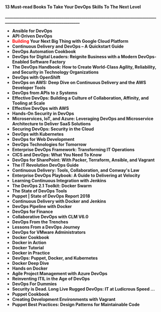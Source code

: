 
</br>
<p><strong>13 Must-read Books To Take Your DevOps Skills To The Next Level</strong></p>
<p><strong>________________________________________________________________________________________________________________</strong></p>

<ul>
                                <li><b><a target="_blank" href="https://github.com/manjunath5496/DevOps-Books/blob/master/devops(1).pdf" style="text-decoration:none;">Ansible for DevOps </a></b></li>
                                <li><b><a target="_blank" href="https://github.com/manjunath5496/DevOps-Books/blob/master/devops(3).pdf" style="text-decoration:none;">API-Driven DevOps</a></b></li>
                                <li><b><a target="_blank" href="https://github.com/manjunath5496/DevOps-Books/blob/master/devops(4).pdf" style="text-decoration:none;"><span style ="color:red">Building</span> Your Next Big Thing with Google Cloud Platform</a></b></li>
                               
<li><b><a target="_blank" href="https://github.com/manjunath5496/DevOps-Books/blob/master/devops(5).pdf" style="text-decoration:none;">Continuous Delivery and DevOps – A Quickstart Guide</a></b></li>
                                <li><b><a target="_blank" href="https://github.com/manjunath5496/DevOps-Books/blob/master/devops(6).pdf" style="text-decoration:none;">DevOps Automation Cookbook </a></b></li>
                                
 <li><b><a target="_blank" href="https://github.com/manjunath5496/DevOps-Books/blob/master/devops(8).pdf" style="text-decoration:none;">DevOps for Digital Leaders: Reignite Business with a Modern DevOps-Enabled Software Factory</a></b></li>
                          
<li><b><a target="_blank" href="https://github.com/manjunath5496/DevOps-Books/blob/master/devops(10).pdf" style="text-decoration:none;">The DevOps Handbook: How to Create World-Class Agility, Reliability, and Security in Technology Organizations</a></b></li>
                                <li><b><a target="_blank" href="https://github.com/manjunath5496/DevOps-Books/blob/master/devops(11).pdf" style="text-decoration:none;">DevOps with OpenShift</a></b></li>
                                <li><b><a target="_blank" href="https://github.com/manjunath5496/DevOps-Books/blob/master/devops(12).pdf" style="text-decoration:none;">DevOps on AWS: Deep Dive on Continuous Delivery and the AWS Developer Tools</a></b></li>
                               
<li><b><a target="_blank" href="https://github.com/manjunath5496/DevOps-Books/blob/master/devops(13).pdf" style="text-decoration:none;">DevOps from APIs to z Systems</a></b></li>
                                <li><b><a target="_blank" href="https://github.com/manjunath5496/DevOps-Books/blob/master/devops(14).pdf" style="text-decoration:none;">Effective DevOps: Building a Culture of Collaboration, Affinity, and Tooling at Scale</a></b></li>
                                <li><b><a target="_blank" href="https://github.com/manjunath5496/DevOps-Books/blob/master/devops(15).pdf" style="text-decoration:none;">Effective DevOps with AWS</a></b></li>
 <li><b><a target="_blank" href="https://github.com/manjunath5496/DevOps-Books/blob/master/devops(16).pdf" style="text-decoration:none;">Hands-On Security in DevOps</a></b></li>  
 
<li><b><a target="_blank" href="https://github.com/manjunath5496/DevOps-Books/blob/master/devops(17).pdf" style="text-decoration:none;">Microservices, IoT, and Azure: Leveraging DevOps and Microservice Architecture to Deliver SaaS Solutions</a></b></li>
                                <li><b><a target="_blank" href="https://github.com/manjunath5496/DevOps-Books/blob/master/devops(18).pdf" style="text-decoration:none;">Securing DevOps: Security in the Cloud</a></b></li>
                                <li><b><a target="_blank" href="https://github.com/manjunath5496/DevOps-Books/blob/master/devops(19).pdf" style="text-decoration:none;">DevOps with Kubernetes</a></b></li>
                               
<li><b><a target="_blank" href="https://github.com/manjunath5496/DevOps-Books/blob/master/devops(20).pdf" style="text-decoration:none;">DevOps for Web Development</a></b></li>
                          
<li><b><a target="_blank" href="https://github.com/manjunath5496/DevOps-Books/blob/master/devops(21).pdf" style="text-decoration:none;">DevOps Technologies for Tomorrow</a></b></li>
                                <li><b><a target="_blank" href="https://github.com/manjunath5496/DevOps-Books/blob/master/devops(22).pdf" style="text-decoration:none;">Enterprise DevOps Framework: Transforming IT Operations</a></b></li>
                                <li><b><a target="_blank" href="https://github.com/manjunath5496/DevOps-Books/blob/master/devops(24).pdf" style="text-decoration:none;">CICS and DevOps: What You Need To Know</a></b></li>
                               
<li><b><a target="_blank" href="https://github.com/manjunath5496/DevOps-Books/blob/master/devops(25).pdf" style="text-decoration:none;">DevOps for SharePoint: With Packer, Terraform, Ansible, and Vagrant</a></b></li>
                               
 <li><b><a target="_blank" href="https://github.com/manjunath5496/DevOps-Books/blob/master/devops(26).pdf" style="text-decoration:none;">The IT Revolution DevOps Guide </a></b></li>
                                <li><b><a target="_blank" href="https://github.com/manjunath5496/DevOps-Books/blob/master/devops(27).pdf" style="text-decoration:none;">Continuous Delivery: Tools, Collaboration, and Conway's Law</a></b></li>
                                <li><b><a target="_blank" href="https://github.com/manjunath5496/DevOps-Books/blob/master/devops(28).pdf" style="text-decoration:none;">Enterprise DevOps Playbook: A Guide to Delivering at Velocity</a></b></li>
                               
<li><b><a target="_blank" href="https://github.com/manjunath5496/DevOps-Books/blob/master/devops(31).pdf" style="text-decoration:none;">
  Learning Continuous Integration with Jenkins</a></b></li>
                                <li><b><a target="_blank" href="https://github.com/manjunath5496/DevOps-Books/blob/master/devops(32).pdf" style="text-decoration:none;">The DevOps 2.1 Toolkit: Docker Swarm </a></b></li>
                                
 <li><b><a target="_blank" href="https://github.com/manjunath5496/DevOps-Books/blob/master/devops(34).pdf" style="text-decoration:none;">The State of DevOps Tools</a></b></li>
                          
<li><b><a target="_blank" href="https://github.com/manjunath5496/DevOps-Books/blob/master/devops(35).pdf" style="text-decoration:none;">Puppet | State of DevOps Report 2018</a></b></li>
                                <li><b><a target="_blank" href="https://github.com/manjunath5496/DevOps-Books/blob/master/devops(36).pdf" style="text-decoration:none;">Continuous Delivery with Docker and Jenkins</a></b></li>
                                <li><b><a target="_blank" href="https://github.com/manjunath5496/DevOps-Books/blob/master/devops(39).pdf" style="text-decoration:none;">DevOps Pipeline with Docker</a></b></li>
                               
<li><b><a target="_blank" href="https://github.com/manjunath5496/DevOps-Books/blob/master/devops(40).pdf" style="text-decoration:none;">DevOps for Finance</a></b></li>
                                <li><b><a target="_blank" href="https://github.com/manjunath5496/DevOps-Books/blob/master/devops(41).pdf" style="text-decoration:none;">Collaborative DevOps with CLM V6.0</a></b></li>
                                <li><b><a target="_blank" href="https://github.com/manjunath5496/DevOps-Books/blob/master/devops(42).pdf" style="text-decoration:none;">DevOps From the Trenches</a></b></li>
 <li><b><a target="_blank" href="https://github.com/manjunath5496/DevOps-Books/blob/master/devops(43).pdf" style="text-decoration:none;">Lessons From a DevOps Journey</a></b></li>  
 
<li><b><a target="_blank" href="https://github.com/manjunath5496/DevOps-Books/blob/master/devops(44).pdf" style="text-decoration:none;">DevOps for VMware Administrators</a></b></li>
                                <li><b><a target="_blank" href="https://github.com/manjunath5496/DevOps-Books/blob/master/devops(46).pdf" style="text-decoration:none;">Docker Cookbook</a></b></li>
                                <li><b><a target="_blank" href="https://github.com/manjunath5496/DevOps-Books/blob/master/devops(47).pdf" style="text-decoration:none;">Docker in Action</a></b></li>
                               
<li><b><a target="_blank" href="https://github.com/manjunath5496/DevOps-Books/blob/master/devops(48).pdf" style="text-decoration:none;">Docker Tutorial</a></b></li>
                          
<li><b><a target="_blank" href="https://github.com/manjunath5496/DevOps-Books/blob/master/devops(49).pdf" style="text-decoration:none;">Docker in Practice</a></b></li>
                                <li><b><a target="_blank" href="https://github.com/manjunath5496/DevOps-Books/blob/master/devops(50).pdf" style="text-decoration:none;">DevOps: Puppet, Docker, and Kubernetes</a></b></li>
                                <li><b><a target="_blank" href="https://github.com/manjunath5496/DevOps-Books/blob/master/devops(51).pdf" style="text-decoration:none;">Docker Deep Dive</a></b></li>
                               
<li><b><a target="_blank" href="https://github.com/manjunath5496/DevOps-Books/blob/master/devops(52).pdf" style="text-decoration:none;">Hands on Docker</a></b></li>
                               
<li><b><a target="_blank" href="https://github.com/manjunath5496/DevOps-Books/blob/master/devops(2).pdf" style="text-decoration:none;">Agile Project Management with Azure DevOps</a></b></li>
                                <li><b><a target="_blank" href="https://github.com/manjunath5496/DevOps-Books/blob/master/devops(7).pdf" style="text-decoration:none;">Reinventing ITIL in the Age of DevOps</a></b></li>
                                <li><b><a target="_blank" href="https://github.com/manjunath5496/DevOps-Books/blob/master/devops(9).pdf" style="text-decoration:none;">DevOps For Dummies</a></b></li>
                               
<li><b><a target="_blank" href="https://github.com/manjunath5496/DevOps-Books/blob/master/devops(29).pdf" style="text-decoration:none;">Security is Dead. Long Live Rugged DevOps: IT at Ludicrous Speed ...</a></b></li> 
 
 
 
  <li><b><a target="_blank" href="https://github.com/manjunath5496/DevOps-Books/blob/master/devops(23).pdf" style="text-decoration:none;">Puppet Cookbook</a></b></li>
 <li><b><a target="_blank" href="https://github.com/manjunath5496/DevOps-Books/blob/master/devops(37).pdf" style="text-decoration:none;">Creating Development Environments with Vagrant</a></b></li>
                               
<li><b><a target="_blank" href="https://github.com/manjunath5496/DevOps-Books/blob/master/devops(38).pdf" style="text-decoration:none;">Puppet Best Practices: Design Patterns for Maintainable Code</a></b></li>
 
 
 
 
 
 
 
 
 
 
 
 
 
</ul>
